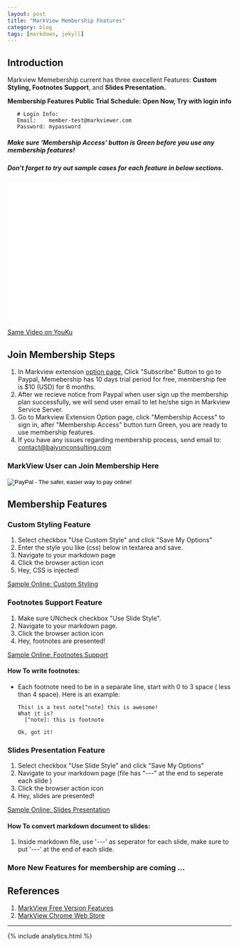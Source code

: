 ```yaml
---
layout: post
title: "MarkView Membership Features"
category: blog
tags: [markdown, jekyll]
---
```


## Introduction
Markview Memebership current has three execellent Features: **Custom Styling, Footnotes Support**, and **Slides Presentation.**  

**Membership Features Public Trial Schedule: Open Now, Try with login info**  

```
   # Login Info:
   Email:    member-test@markviewer.com
   Password: mypassword
```

##### Make sure 'Membership Access' button is Green before you use any membership features! 
##### Don't forget to try out sample cases for each feature in below sections.

<iframe width="420" height="315" src="//www.youtube.com/embed/uNu-lhxo4Vc" frameborder="0" allowfullscreen></iframe>

<a href="http://v.youku.com/v_show/id_XNjQ0Mzk5NDY0.html" target="_blank">Same Video on YouKu</a>

## Join Membership Steps
  1. In Markview extension [option page](chrome-extension://ckaohobfbknbdldnafchijkpmfkncdml/options.html), 
     Click "Subscribe" Button to go to Paypal, Memebership has 10 days trial period for free, membership fee is $10 (USD) for 6 months.
  2. After we recieve notice from Paypal when user sign up the membership plan successfully, we will send user email to let he/she sign in Markview Service Server.
  3. Go to Markview Extension Option page, click "Membership Access" to sign in, after "Membership Access" button 
     turn Green, you are ready to use membership features.
  4. If you have any issues regarding membership process, send email to: contact@baiyunconsulting.com  

### MarkView User can Join Membership Here
<div id="signup">
  <form action="https://www.paypal.com/cgi-bin/webscr" method="post" target="_top">
  <input type="hidden" name="cmd" value="_s-xclick">
  <input type="hidden" name="hosted_button_id" value="QJMWAN87X9S78">
  <input type="image" src="https://www.paypalobjects.com/en_US/i/btn/btn_subscribe_SM.gif" border="0" name="submit" alt="PayPal - The safer, easier way to pay online!">
  <img alt="" border="0" src="https://www.paypalobjects.com/en_US/i/scr/pixel.gif" width="1" height="1">
  </form>
</div>

## Membership Features

### Custom Styling Feature
  1. Select checkbox "Use Custom Style" and click "Save My Options"
  2. Enter the style you like (css) below in textarea and save.
  3. Navigate to your markdown page
  4. Click the browser action icon
  5. Hey, CSS is injected!
  <div>
    <a href="http://shaneweng.com/projects/markview/tests/sample-custom-style.md" target="_blank">Sample Online: Custom Styling</a>
  </div>

### Footnotes Support Feature
  1. Make sure UNcheck checkbox "Use Slide Style".
  2. Navigate to your markdown page.
  3. Click the browser action icon
  4. Hey, footnotes are presented!
  <div>
    <a href="http://shaneweng.com/projects/markview/tests/sample-footnotes.md" target="_blank">Sample Online: Footnotes Support</a>
  </div>

#### How To write footnotes:
  * Each footnote need to be in a separate line, start with 0 to 3 space ( less than 4 space).
	Here is an example:

	```
	This! is a test note[^note] this is awesome!
	What it is?  
	  [^note]: this is footnote 

	Ok, got it!
	```


### Slides Presentation Feature
  1. Select checkbox "Use Slide Style" and click "Save My Options"
  2. Navigate to your markdown page (file has "---" at the end to seperate each slide )
  3. Click the browser action icon
  4. Hey, slides are presented!
  <div>
    <a href="http://shaneweng.com/projects/markview/tests/sample-slides.md" target="_blank">Sample Online: Slides Presentation</a>
  </div>

#### How To convert markdown document to slides:
  1. Inside markdown file, use '---' as seperator for each slide, make sure to put '---' at the end of each slide.

### More New Features for membership are coming ...

## References
  1. [MarkView Free Version Features](http://shaneweng.com/blog/view-markdown-file-with-markview/)
  2. [MarkView Chrome Web Store](https://chrome.google.com/webstore/detail/markview/iaddkimmopgchbbnmfmdcophmlnghkim)

---  

{% include analytics.html %}

